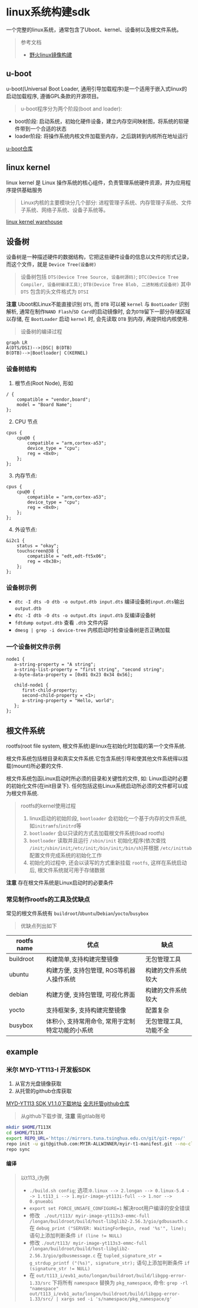 # linux系统构建sdk

一个完整的linux系统，通常包含了Uboot、kernel、设备树以及根文件系统。

> 参考文档
> - [野火linux镜像构建](https://doc.embedfire.com/lubancat/build_and_deploy/zh/latest/building_image/image_composition/image_composition.html)

## u-boot
u-boot(Universal Boot Loader, 通用引导加载程序)是一个适用于嵌入式linux的启动加载程序, 遵循GPL条款的开源项目。

> u-boot程序分为两个阶段(boot and loader):
- boot阶段: 启动系统，初始化硬件设备，建立内存空间映射图，将系统的软硬件带到一个合适的状态
- loader阶段: 将操作系统内核文件加载至内存，之后跳转到内核所在地址运行

[u-boot仓库](https://source.denx.de/u-boot/u-boot.git)

## linux kernel

linux kernel 是 Linux 操作系统的核心组件，负责管理系统硬件资源，并为应用程序提供基础服务

> Linux内核的主要模块分几个部分: 进程管理子系统、内存管理子系统、文件子系统、网络子系统、设备子系统等。

[linux kernel warehouse](https://git.kernel.org/pub/scm/linux/kernel/git/torvalds)

## 设备树

设备树是一种描述硬件的数据结构，它把这些硬件设备的信息以文件的形式记录，而这个文件，就是 `Device Tree(设备树)`

> 设备树包括 `DTS(Device Tree Source, 设备树源码)`; `DTC(Device Tree Compiler, 设备树编译工具)`; `DTB(Device Tree Blob, 二进制格式设备树)`
> 其中 `DTS` 包含的头文件格式为 `DTSI`

**注意**
Uboot和Linux不能直接识别 `DTS`, 而 `DTB` 可以被 `kernel` 与 `BootLoader` 识别解析, 通常在制作`NAND Flash`/`SD Card`的启动镜像时, 会为`DTB`留下一部分存储区域以存储, 在 `BootLoader` 启动 `kernel` 时, 会先读取 `DTB` 到内存, 再提供给内核使用.

> 设备树的编译过程
```mermaid
graph LR
A(DTS/DSI)-->|DSC| B(DTB)
B(DTB)-->|Bootloader| C(KERNEL)
```

### 设备树结构

1. 根节点(Root Node), 形如
```dts
/ {
    compatible = "vendor,board";
    model = "Board Name";
};
```
2. CPU 节点
```dts
cpus {
    cpu@0 {
        compatible = "arm,cortex-a53";
        device_type = "cpu";
        reg = <0x0>;
    };
};
```
3. 内存节点:
```dts
cpus {
    cpu@0 {
        compatible = "arm,cortex-a53";
        device_type = "cpu";
        reg = <0x0>;
    };
};
```
4. 外设节点:
```dts
&i2c1 {
    status = "okay";
    touchscreen@38 {
        compatible = "edt,edt-ft5x06";
        reg = <0x38>;
    };
};
```

### 设备树示例

- `dtc -I dts -O dtb -o output.dtb input.dts` 编译设备树`input.dts`输出`output.dtb`
- `dtc -I dtb -O dts -o output.dts input.dtb` 反编译设备树
- `fdtdump output.dtb` 查看 `.dtb` 文件内容
- `dmesg | grep -i device-tree` 内核启动时检查设备树是否正确加载

### 一个设备树文件示例
```
node1 {
   a-string-property = "A string";
   a-string-list-property = "first string", "second string";
   a-byte-data-property = [0x01 0x23 0x34 0x56];

   child-node1 {
      first-child-property;
      second-child-property = <1>;
      a-string-property = "Hello, world";
   };
};
```

## 根文件系统
rootfs(root file system, 根文件系统)是linux在初始化时加载的第一个文件系统.

根文件系统包括根目录和真实文件系统.它包含系统引导和使其他文件系统得以挂载(mount)所必要的文件.

根文件系统包函Linux启动时所必须的目录和关键性的文件, 如: Linux启动时必要的初始化文件(在init目录下). 任何包括这些Linux系统启动所必须的文件都可以成为根文件系统.

> rootfs的kernel使用过程
> 1. linux启动的初始阶段, `bootloader` 会初始化一个基于内存的文件系统, 如`initramfs`/`initrd`等
> 2. `bootloader` 会以只读的方式去加载根文件系统(load rootfs)
> 3. `bootloader` 读取并且运行 `/sbin/init` 初始化程序(依次查找 `/init`;`/sbin/init`;`/etc/init`;`/bin/init`;`/bin/sh`)并根据 `/etc/inittab` 配置文件完成系统的初始化工作
> 4. 初始化的过程中, 还会以读写的方式重新挂载 `rootfs`, 这样在系统启动后, 根文件系统就可用于存储数据

**注意** 存在根文件系统是Linux启动时的必要条件

### 常见制作rootfs的工具及优缺点

常见的根文件系统有 `buildroot`/`Ubuntu`/`Debian`/`yocto`/`busybox`

> 优缺点列出如下

|rootfs name | 优点                                       | 缺点                 |
|------------|--------------------------------------------|----                 |
|buildroot   |构建简单,支持构建完整镜像                     |无包管理工具          |
|ubuntu      |构建方便, 支持包管理, ROS等机器人操作系统      |构建的文件系统较大     |
|debian      |构建方便, 支持包管理, 可视化界面               |构建的文件系统较大    |
|yocto       |支持框架多, 支持构建完整镜像                   |配置复杂             |
|busybox     |体积小, 支持常用命令, 常用于定制特定功能的小系统|无包管理工具, 功能不全 |

## example

### 米尔 MYD-YT113-I 开发板SDK

1. 从官方光盘镜像获取
2. 从托管的github仓库获取

[MYD-YT113 SDK V1.1.0下载地址](https://down.myir-tech.com/MYD-YT113/)
[全志托管github仓库](https://github.com/MYIR-ALLWINNER/myir-t1-manifest)

> 从github下载步骤, **注意** 需gitlab账号
```sh
mkdir $HOME/T113X
cd $HOME/T113X
export REPO_URL='https://mirrors.tuna.tsinghua.edu.cn/git/git-repo/' 
repo init -u git@github.com:MYIR-ALLWINNER/myir-t1-manifest.git --no-clone-bundle --depth=1 -m myir-t113-5.4.61-1.0.0.xml -b develop-yt113x-manifest 
repo sync 
```

#### 编译
> 以t113_i为例
> - `./build.sh config`; 选项:`0.linux --> 2.longan --> 0.linux-5.4 --> 1.t113_i --> 1.myir-image-yt113i-full --> 1.nor --> 0.gnueabi`
> - `export set FORCE_UNSAFE_CONFIGURE=1` 解决root用户编译的安全错误
> - 修改 ` ./out/t113/ myir-image-yt113s3-emmc-full /longan/buildroot/build/host-libglib2-2.56.3/gio/gdbusauth.c` 在 `debug_print ("SERVER: WaitingForBegin, read '%s'", line);` 语句上添加判断条件 `if (line != NULL)`
> - 修改 `./out/t113/ myir-image-yt113s3-emmc-full /longan/buildroot/build/host-libglib2-2.56.3/gio/gdbusmessage.c` 在 `tupled_signature_str = g_strdup_printf ("(%s)", signature_str);` 语句上添加判断条件 `if (signature_str != NULL)`
> - 在 `out/t113_i/evb1_auto/longan/buildroot/build/libgpg-error-1.33/src` 下将所有 `namespace` 替换为 `pkg_namespace`, 命令: `grep -rl "namespace" out/t113_i/evb1_auto/longan/buildroot/build/libgpg-error-1.33/src/ | xargs sed -i 's/namespace/pkg_namespace/g'`